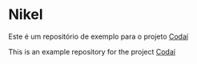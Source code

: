 # Nikel

Este é um repositório de exemplo para o projeto [Codaí](https://codai.growdev.com.br/)

This is an example repository for the project [Codaí](https://codai.growdev.com.br/)
